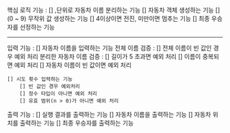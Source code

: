 핵심 로직 기능 :
[] ,단위로 자동차 이름 분리하는 기능
[] 자동차 객체 생성하는 기능
[] (0 ~ 9) 무작위 값 생성하는 기능
[] 4이상이면 전진, 미만이면 멈추는 기능
[] 최종 우승자를 선정하는 기능

----------------------------------------

입력 기능 :
    [] 자동차 이름을 입력하는 기능
        전체 이름 검증 :
        [] 전체 이름이 빈 값인 경우 예외 처리
        분리한 자동차 이름 검증 :
            [] 길이가 5 초과면 예외 처리
            [] 이름이 중복되면 예외 처리
            [] 자동차 이름이 빈 값이면 예외 처리

    [] 시도 횟수 입력하는 기능
		[] 빈 값인 경우 예외처리
		[] 정수 타입이 아니면 예외 처리	
		[] 유효 범위(n > 0)가 아니면 예외 처리


출력 기능 :
    [] 실행 결과를 출력하는 기능
    [] 자동차 이름을 출력하는 기능
    [] 자동차 위치를 출력하는 기능
    [] 최종 우승자를 출력하는 기능